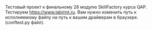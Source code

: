 Тестовый проект к финальному 28 модулю SkillFactory курса QAP.
Тестируем https://www.labirint.ru.
Вам нужно изменить путь к исполняемому файлу на путь к вашим драйверам в браузере. (conftest.py файл).
